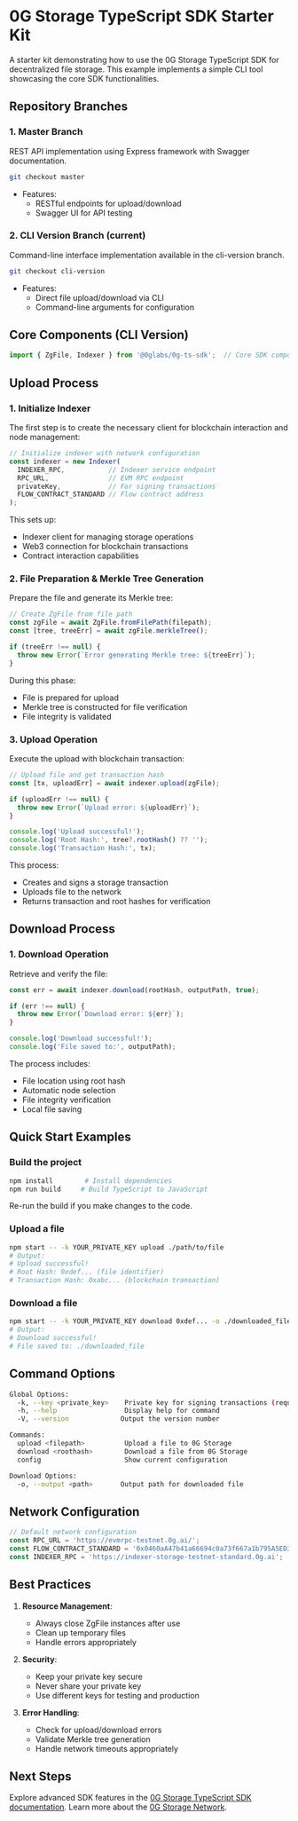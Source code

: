 # 0G Storage TypeScript SDK Starter Kit

A starter kit demonstrating how to use the 0G Storage TypeScript SDK for decentralized file storage. This example implements a simple CLI tool showcasing the core SDK functionalities.

## Repository Branches

### 1. Master Branch
REST API implementation using Express framework with Swagger documentation.
```bash
git checkout master
```

- Features:
  - RESTful endpoints for upload/download
  - Swagger UI for API testing

### 2. CLI Version Branch (current)
Command-line interface implementation available in the cli-version branch.
```bash
git checkout cli-version
```

- Features:
  - Direct file upload/download via CLI
  - Command-line arguments for configuration

## Core Components (CLI Version)
```typescript
import { ZgFile, Indexer } from '@0glabs/0g-ts-sdk';  // Core SDK components
```

## Upload Process

### 1. Initialize Indexer
The first step is to create the necessary client for blockchain interaction and node management:
```typescript
// Initialize indexer with network configuration
const indexer = new Indexer(
  INDEXER_RPC,           // Indexer service endpoint
  RPC_URL,               // EVM RPC endpoint
  privateKey,            // For signing transactions
  FLOW_CONTRACT_STANDARD // Flow contract address
);
```
This sets up:
- Indexer client for managing storage operations
- Web3 connection for blockchain transactions
- Contract interaction capabilities

### 2. File Preparation & Merkle Tree Generation
Prepare the file and generate its Merkle tree:
```typescript
// Create ZgFile from file path
const zgFile = await ZgFile.fromFilePath(filepath);
const [tree, treeErr] = await zgFile.merkleTree();

if (treeErr !== null) {
  throw new Error(`Error generating Merkle tree: ${treeErr}`);
}
```
During this phase:
- File is prepared for upload
- Merkle tree is constructed for file verification
- File integrity is validated

### 3. Upload Operation
Execute the upload with blockchain transaction:
```typescript
// Upload file and get transaction hash
const [tx, uploadErr] = await indexer.upload(zgFile);

if (uploadErr !== null) {
  throw new Error(`Upload error: ${uploadErr}`);
}

console.log('Upload successful!');
console.log('Root Hash:', tree?.rootHash() ?? '');
console.log('Transaction Hash:', tx);
```
This process:
- Creates and signs a storage transaction
- Uploads file to the network
- Returns transaction and root hashes for verification

## Download Process

### 1. Download Operation
Retrieve and verify the file:
```typescript
const err = await indexer.download(rootHash, outputPath, true);

if (err !== null) {
  throw new Error(`Download error: ${err}`);
}

console.log('Download successful!');
console.log('File saved to:', outputPath);
```
The process includes:
- File location using root hash
- Automatic node selection
- File integrity verification
- Local file saving

## Quick Start Examples

### Build the project
```bash
npm install        # Install dependencies
npm run build     # Build TypeScript to JavaScript 
```
Re-run the build if you make changes to the code.

### Upload a file
```bash
npm start -- -k YOUR_PRIVATE_KEY upload ./path/to/file
# Output:
# Upload successful!
# Root Hash: 0xdef... (file identifier)
# Transaction Hash: 0xabc... (blockchain transaction)
```

### Download a file
```bash
npm start -- -k YOUR_PRIVATE_KEY download 0xdef... -o ./downloaded_file
# Output:
# Download successful!
# File saved to: ./downloaded_file
```

## Command Options
```bash
Global Options:
  -k, --key <private_key>    Private key for signing transactions (required)
  -h, --help                 Display help for command
  -V, --version             Output the version number

Commands:
  upload <filepath>          Upload a file to 0G Storage
  download <roothash>        Download a file from 0G Storage
  config                     Show current configuration

Download Options:
  -o, --output <path>       Output path for downloaded file
```

## Network Configuration
```typescript
// Default network configuration
const RPC_URL = 'https://evmrpc-testnet.0g.ai/';
const FLOW_CONTRACT_STANDARD = '0x0460aA47b41a66694c0a73f667a1b795A5ED3556';
const INDEXER_RPC = 'https://indexer-storage-testnet-standard.0g.ai';
```

## Best Practices
1. **Resource Management**:
   - Always close ZgFile instances after use
   - Clean up temporary files
   - Handle errors appropriately

2. **Security**:
   - Keep your private key secure
   - Never share your private key
   - Use different keys for testing and production

3. **Error Handling**:
   - Check for upload/download errors
   - Validate Merkle tree generation
   - Handle network timeouts appropriately


## Next Steps
Explore advanced SDK features in the [0G Storage TypeScript SDK documentation](https://github.com/0glabs/0g-ts-sdk). Learn more about the [0G Storage Network](https://docs.0g.ai/0g-storage). 
